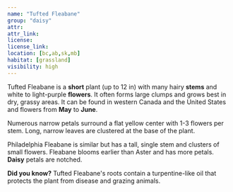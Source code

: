 ```yaml
--- 
name: "Tufted Fleabane"
group: "daisy"
attr: 
attr_link: 
license: 
license_link: 
location: [bc,ab,sk,mb]
habitat: [grassland]
visibility: high 
---
```

Tufted Fleabane is a **short** plant (up to 12 in) with many hairy **stems** and white to light-purple **flowers**. It often forms large clumps and grows best in dry, grassy areas. It can be found in western Canada and the United States and flowers from **May** to **June**.

Numerous narrow petals surround a flat yellow center with 1-3 flowers per stem. Long, narrow leaves are clustered at the base of the plant. 

Philadelphia Fleabane is similar but has a tall, single stem and clusters of small flowers. Fleabane blooms earlier than Aster and has more petals. **Daisy** petals are notched.

**Did you know?** Tufted Fleabane's roots contain a turpentine-like oil that protects the plant from disease and grazing animals. 
